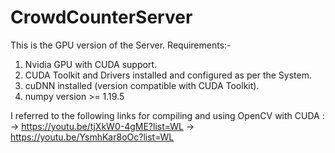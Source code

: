 # CrowdCounterServer
This is the GPU version of the Server.
Requirements:-
1) Nvidia GPU with CUDA support.
2) CUDA Toolkit and Drivers installed and configured as per the System.
3) cuDNN installed (version compatible with CUDA Toolkit).
4) numpy version >= 1.19.5

I referred to the following links for compiling and using OpenCV with CUDA :
-> https://youtu.be/tjXkW0-4gME?list=WL
-> https://youtu.be/YsmhKar8oOc?list=WL